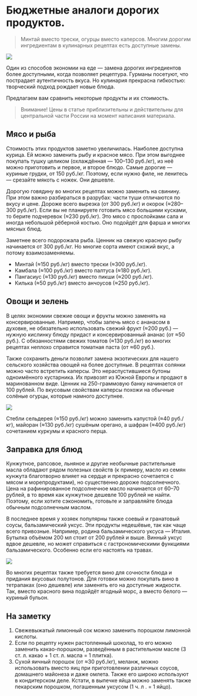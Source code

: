 # Бюджетные аналоги дорогих продуктов.
> Минтай вместо трески, огурцы вместо каперсов. Многим дорогим ингредиентам в кулинарных рецептах есть доступные замены.

![](/images/Kulinar/Sovet/budjet_analog_001.png)

Один из способов экономии на еде — замена дорогих ингредиентов более доступными, когда позволяет рецептура. Гурманы посетуют, что пострадает аутентичность вкуса. Но кулинария прекрасна гибкостью: творческий подход рождает новые блюда.

Предлагаем вам сравнить некоторые продукты и их стоимость.

> Внимание! Цены в статье приблизительны и действительны для центральной части России на момент написания материала.

## Мясо и рыба

Стоимость этих продуктов заметно увеличилась. Наиболее доступна курица. Ей можно заменить рыбу и красное мясо. При этом выгоднее покупать тушку целиком (охлаждённая — 100–130 руб./кг), из неё можно приготовить и первое, и второе блюдо. Самые дорогие — куриные грудки, от 150 руб./кг. Поэтому, если нужно филе, не ленитесь — срезайте мякоть с ножек. Они дешевле.

Дорогую говядину во многих рецептах можно заменить на свинину. При этом важно разбираться в разрубах: части туши отличаются по вкусу и цене. Дороже всего вырезка (от 300 руб./кг) и окорок (≈280–300 руб./кг). Если вы не планируете готовить мясо большими кусками, то берите подчеревок (≈230 руб./кг). Это мясо с прослойками сала и иногда небольшой рёберной костью. Оно подойдёт для фарша и многих мясных блюд.

Заметнее всего подорожала рыба. Ценник на свежую красную рыбу начинается от 300 руб./кг. Но многие сорта имеют схожий вкус, а потому взаимозаменяемы.

- Минтай (≈150 руб./кг) вместо трески (≈300 руб./кг).
- Камбала (≈100 руб./кг) вместо палтуса (≈180 руб./кг).
- Пангасиус (≈130 руб./кг) вместо пикши (≈200 руб./кг).
- Килька (≈50 руб./кг) вместо анчоусов (≈250 руб./кг).

## Овощи и зелень

В целях экономии свежие овощи и фрукты можно заменять на консервированные. Например, чтобы запечь мясо с ананасом в духовке, не обязательно использовать свежий фрукт (≈200 руб.) — нужную кислинку блюду придаст и консервированный ананас (от ≈50 руб.). С обязанностями свежих томатов (≈130 руб./кг) во многих рецептах неплохо справится томатная паста (от ≈60 руб.).

Также сохранить деньги позволит замена экзотических для нашего сельского хозяйства овощей на более доступные. В рецептах солянки можно часто встретить каперсы. Это нераспустившиеся бутоны одноимённого кустарника. Их привозят из Южной Европы и продают в маринованном виде. Ценник на 250-граммовую банку начинается от 100 рублей. По вкусовым свойствам каперсы похожи на обычные солёные огурцы, которые намного доступнее.

![](/images/Kulinar/Sovet/budjet_analog_002.jpg)

Стебли сельдерея (≈150 руб./кг) можно заменить капустой (≈40 руб./кг), майоран (≈130 руб./кг) сушёным орегано, а шафран (≈400 руб./кг) сочетанием куркумы и красного перца.

## Заправка для блюд

Кунжутное, рапсовое, льняное и другие необычные растительные масла обладают рядом полезных свойств (к примеру, масло из семян кунжута благотворно влияет на сердце и прекрасно сочетается с мясом и морепродуктами), но существенно дороже подсолнечного. Цена на рафинированное подсолнечное масло начинается от 60–70 рублей, в то время как кунжутное дешевле 100 рублей не найти. Поэтому, если хотите сэкономить, готовьте и заправляйте блюда обычным подсолнечным маслом.

В последнее время у хозяек популярны также соевый и гранатовый соусы, бальзамический уксус. Эти продукты недешёвые, так как чаще всего привозные. Например, родина бальзамического уксуса — Италия. Бутылка объёмом 200 мл стоит от 200 рублей и выше. Винный уксус вдвое дешевле, но может справиться с гастрономическими функциями бальзамического. Особенно если его настоять на травах.

![](/images/Kulinar/Sovet/budjet_analog_003.jpg)

Во многих рецептах также требуется вино для сочности блюда и придания вкусовых полутонов. Для готовки можно покупать вино в тетрапаках (оно дешевле) или заменять его на доступные жидкости. Так, вместо красного вина подойдёт ягодный морс, а вместо белого — куриный бульон.

## На заметку

1. Свежевыжатый лимонный сок можно заменить порошком лимонной кислоты.
2. Если по рецепту нужен растопленный шоколад, то его можно заменить какао-порошком, разведённым в растительном масле (3 ст. л. какао + 1 ст. л. масла = 1 плитка).
3. Сухой яичный порошок (от ≈30 руб./кг), меланж, можно использовать вместо яиц при приготовлении различных соусов, домашнего майонеза и даже омлета. Также его широко используют в кондитерском деле. Кстати, в выпечке яйца можно заменять также пекарским порошком, погашенным уксусом (1 ч. л . = 1 яйцо).
